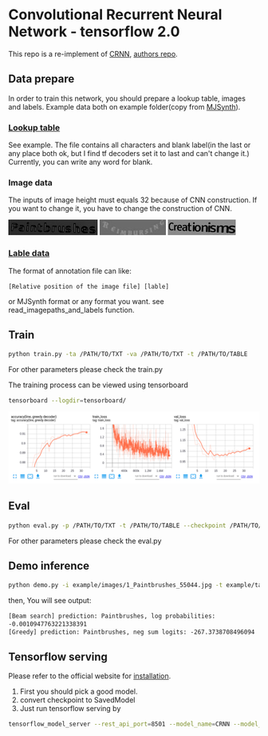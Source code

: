 # Convolutional Recurrent Neural Network - tensorflow 2.0

This repo is a re-implement of [CRNN](http://arxiv.org/abs/1507.05717), [authors repo](https://github.com/bgshih/crnn).

## Data prepare

In order to train this network, you should prepare a lookup table, images and labels. Example data both on example folder(copy from [MJSynth](https://www.robots.ox.ac.uk/~vgg/data/text/)).

### [Lookup table](./example/table.txt)

See example. The file contains all characters and blank label(in the last or any place both ok, but I find tf decoders set it to last and can't change it.) Currently, you can write any word for blank.

### Image data

The inputs of image height must equals 32 because of CNN construction. If you want to change it, you have to change the construction of CNN.

![Paintbrushes](example/images/1_Paintbrushes_55044.jpg)
![Reimbursing](example/images/2_Reimbursing_64165.jpg)
![Creationisms](example/images/3_Creationisms_17934.jpg)

### [Lable data](./example/annotation.txt)

The format of annotation file can like:
```
[Relative position of the image file] [lable]
```
or MJSynth format or any format you want. see read_imagepaths_and_labels function.


## Train

```bash
python train.py -ta /PATH/TO/TXT -va /PATH/TO/TXT -t /PATH/TO/TABLE
```

For other parameters please check the train.py

The training process can be viewed using tensorboard

```bash
tensorboard --logdir=tensorboard/
```

![tensorboard](example/images/tensorboard.png)

## Eval

```bash
python eval.py -p /PATH/TO/TXT -t /PATH/TO/TABLE --checkpoint /PATH/TO/CHECKPOINT
```

For other parameters please check the eval.py

## Demo inference

```bash
python demo.py -i example/images/1_Paintbrushes_55044.jpg -t example/table.txt --checkpoint example/mjsynth/
```

then, You will see output:
```
[Beam search] prediction: Paintbrushes, log probabilities: -0.0010947763221338391
[Greedy] prediction: Paintbrushes, neg sum logits: -267.3738708496094
```

## Tensorflow serving

Please refer to the official website for [installation](https://www.tensorflow.org/tfx/serving/setup).

1. First you should pick a good model.
2. convert checkpoint to SavedModel
3. Just run tensorflow serving by 
```bash
tensorflow_model_server --rest_api_port=8501 --model_name=CRNN --model_base_path="/path/to/SavedModel/"
```